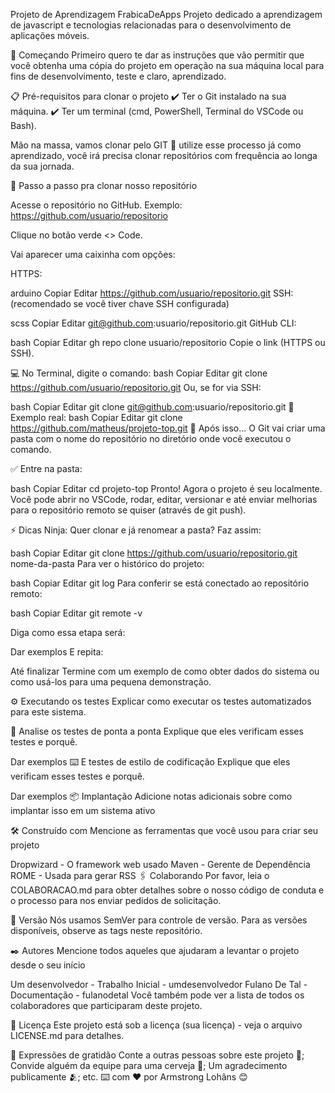 Projeto de Aprendizagem FrabicaDeApps
Projeto dedicado a aprendizagem de javascript e tecnologias relacionadas para o desenvolvimento de aplicações móveis.

🚀 Começando
Primeiro quero te dar as instruções que vão permitir que você obtenha uma cópia do projeto em operação na sua máquina local para fins de desenvolvimento, teste e claro, aprendizado.

📋 Pré-requisitos para clonar o projeto
  ✔️ Ter o Git instalado na sua máquina.
  ✔️ Ter um terminal (cmd, PowerShell, Terminal do VSCode ou Bash).

Mão na massa, vamos clonar pelo GIT 🔧 utilize esse processo já como aprendizado, você irá precisa clonar repositórios com frequência ao longa da sua jornada.


 
🔗 Passo a passo pra clonar nosso repositório

Acesse o repositório no GitHub.
Exemplo: https://github.com/usuario/repositorio

Clique no botão verde <> Code.

Vai aparecer uma caixinha com opções:

HTTPS:

arduino
Copiar
Editar
https://github.com/usuario/repositorio.git
SSH: (recomendado se você tiver chave SSH configurada)

scss
Copiar
Editar
git@github.com:usuario/repositorio.git
GitHub CLI:

bash
Copiar
Editar
gh repo clone usuario/repositorio
Copie o link (HTTPS ou SSH).

💻 No Terminal, digite o comando:
bash
Copiar
Editar
git clone https://github.com/usuario/repositorio.git
Ou, se for via SSH:

bash
Copiar
Editar
git clone git@github.com:usuario/repositorio.git
🎯 Exemplo real:
bash
Copiar
Editar
git clone https://github.com/matheus/projeto-top.git
📂 Após isso...
O Git vai criar uma pasta com o nome do repositório no diretório onde você executou o comando.

✅ Entre na pasta:

bash
Copiar
Editar
cd projeto-top
Pronto! Agora o projeto é seu localmente. Você pode abrir no VSCode, rodar, editar, versionar e até enviar melhorias para o repositório remoto se quiser (através de git push).

⚡ Dicas Ninja:
Quer clonar e já renomear a pasta? Faz assim:

bash
Copiar
Editar
git clone https://github.com/usuario/repositorio.git nome-da-pasta
Para ver o histórico do projeto:

bash
Copiar
Editar
git log
Para conferir se está conectado ao repositório remoto:

bash
Copiar
Editar
git remote -v

Diga como essa etapa será:

Dar exemplos
E repita:

Até finalizar
Termine com um exemplo de como obter dados do sistema ou como usá-los para uma pequena demonstração.

⚙️ Executando os testes
Explicar como executar os testes automatizados para este sistema.

🔩 Analise os testes de ponta a ponta
Explique que eles verificam esses testes e porquê.

Dar exemplos
⌨️ E testes de estilo de codificação
Explique que eles verificam esses testes e porquê.

Dar exemplos
📦 Implantação
Adicione notas adicionais sobre como implantar isso em um sistema ativo

🛠️ Construído com
Mencione as ferramentas que você usou para criar seu projeto

Dropwizard - O framework web usado
Maven - Gerente de Dependência
ROME - Usada para gerar RSS
🖇️ Colaborando
Por favor, leia o COLABORACAO.md para obter detalhes sobre o nosso código de conduta e o processo para nos enviar pedidos de solicitação.

📌 Versão
Nós usamos SemVer para controle de versão. Para as versões disponíveis, observe as tags neste repositório.

✒️ Autores
Mencione todos aqueles que ajudaram a levantar o projeto desde o seu início

Um desenvolvedor - Trabalho Inicial - umdesenvolvedor
Fulano De Tal - Documentação - fulanodetal
Você também pode ver a lista de todos os colaboradores que participaram deste projeto.

📄 Licença
Este projeto está sob a licença (sua licença) - veja o arquivo LICENSE.md para detalhes.

🎁 Expressões de gratidão
Conte a outras pessoas sobre este projeto 📢;
Convide alguém da equipe para uma cerveja 🍺;
Um agradecimento publicamente 🫂;
etc.
⌨️ com ❤️ por Armstrong Lohãns 😊
